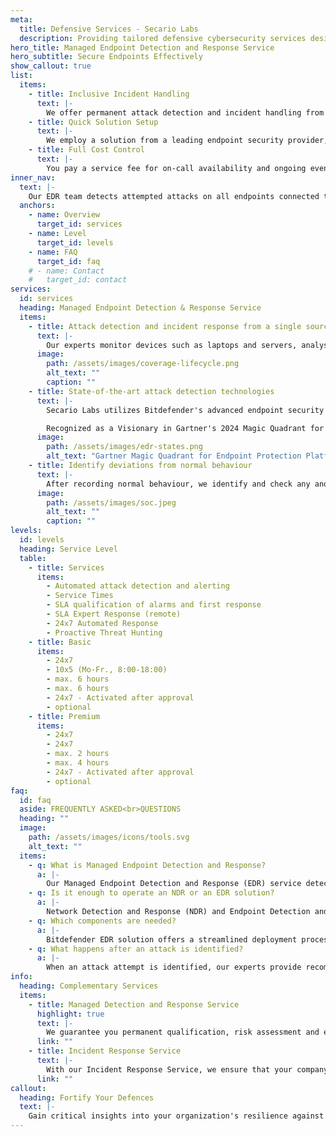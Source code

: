 ```yaml
---
meta:
  title: Defensive Services - Secario Labs
  description: Providing tailored defensive cybersecurity services designed to safeguard endpoints and ensure rapid detection and response to emerging threats.
hero_title: Managed Endpoint Detection and Response Service
hero_subtitle: Secure Endpoints Effectively
show_callout: true
list:
  items:
    - title: Inclusive Incident Handling
      text: |-
        We offer permanent attack detection and incident handling from a single source. Additionally, we support you in the event of an attack with containment and remediation of the attack, as well as with the rapid restoration of normal operations.
    - title: Quick Solution Setup
      text: |-
        We employ a solution from a leading endpoint security provider, which helps us achieve optimal detection rates. An automatic learning phase without the need for complex use case creation enables rapid implementation.
    - title: Full Cost Control
      text: |-
        You pay a service fee for on-call availability and ongoing event analysis. Additional costs are only incurred in the event of a security incident, after prior consultation and approval.
inner_nav:
  text: |-
    Our EDR team detects attempted attacks on all endpoints connected to your network. First, anomalies are identified using machine learning. These are then assessed and isolated by our cyber security specialists.
  anchors:
    - name: Overview
      target_id: services
    - name: Level
      target_id: levels
    - name: FAQ
      target_id: faq
    # - name: Contact
    #   target_id: contact
services:
  id: services
  heading: Managed Endpoint Detection & Response Service
  items:
    - title: Attack detection and incident response from a single source
      text: |-
        Our experts monitor devices such as laptops and servers, analysing suspicious events and raising alarms during attacks. We promptly implement necessary defensive measures. This service includes our full Incident Response capabilities, guaranteeing support within specified response times for attack defence and incident management.
      image:
        path: /assets/images/coverage-lifecycle.png
        alt_text: ""
        caption: ""
    - title: State-of-the-art attack detection technologies
      text: |-
        Secario Labs utilizes Bitdefender's advanced endpoint security solution, which excelled in 2024 independent tests. Bitdefender achieved a 100% protection rate in AV-Comparatives Business Security Test, earning the Approved Business Product Award.

        Recognized as a Visionary in Gartner's 2024 Magic Quadrant for Endpoint Protection Platforms and named Customers' Choice in EMEA, Bitdefender's GravityZone Platform offers comprehensive threat protection, real-time response, and enhanced prevention through machine learning, ideal for robust business security.
      image:
        path: /assets/images/edr-states.png
        alt_text: "Gartner Magic Quadrant for Endpoint Protection Platforms – December 2023"
    - title: Identify deviations from normal behaviour
      text: |-
        After recording normal behaviour, we identify and check any anomalies that deviate from it. In this way, conspicuous relationships between users and devices are identified - without the time-consuming setup and maintenance of static use cases. This means that the analysis does not focus on individual log sources or linked events, but on the overall behaviour of your company, your users and your devices.
      image:
        path: /assets/images/soc.jpeg
        alt_text: ""
        caption: ""
levels:
  id: levels
  heading: Service Level
  table:
    - title: Services
      items:
        - Automated attack detection and alerting
        - Service Times
        - SLA qualification of alarms and first response
        - SLA Expert Response (remote)
        - 24x7 Automated Response
        - Proactive Threat Hunting
    - title: Basic
      items:
        - 24x7
        - 10x5 (Mo-Fr., 8:00-18:00)
        - max. 6 hours
        - max. 6 hours
        - 24x7 - Activated after approval
        - optional
    - title: Premium
      items:
        - 24x7
        - 24x7
        - max. 2 hours
        - max. 4 hours
        - 24x7 - Activated after approval
        - optional
faq:
  id: faq
  aside: FREQUENTLY ASKED<br>QUESTIONS
  heading: ""
  image:
    path: /assets/images/icons/tools.svg
    alt_text: ""
  items:
    - q: What is Managed Endpoint Detection and Response?
      a: |-
        Our Managed Endpoint Detection and Response (EDR) service detects attempted attacks on all endpoints, that are connected to your network. First, anomalies are detected using machine learning identified. These are then processed by us Cyber ​​security specialists assessed and isolated.
    - q: Is it enough to operate an NDR or an EDR solution?
      a: |-
        Network Detection and Response (NDR) and Endpoint Detection and Response (EDR) solutions focus on analysing network and endpoint data, respectively. While they are not sufficient for comprehensive monitoring of an entire IT environment, they serve as a very good starting point for enhancing security. These solutions provide valuable insights that can significantly contribute to a Managed Detection and Response (MDR) strategy.
    - q: Which components are needed?
      a: |-
        Bitdefender EDR solution offers a streamlined deployment process with its single-agent architecture. This unified approach eliminates the need for multiple components or separate installations.
    - q: What happens after an attack is identified?
      a: |-
        When an attack attempt is identified, our experts provide recommended actions or optionally carry out necessary measures themselves. If needed, a seamless handover to our Incident Response team is possible. This ensures that in case of an emergency, the right specialists are immediately available, bringing the required expertise, experience, tools, and comprehensive knowledge about your environment and the specific incident.
info:
  heading: Complementary Services
  items:
    - title: Managed Detection and Response Service
      highlight: true
      text: |-
        We guarantee you permanent qualification, risk assessment and early alerting of critical security incidents – 24x7, 365 days a year. In the event of an attack, we also ensure that normal operations are restored quickly.
      link: ""
    - title: Incident Response Service
      text: |-
        With our Incident Response Service, we ensure that your company has the right resources and skills available in the event of an emergency. You pay a fixed monthly flat rate and we offer you a reliable on-call service.
      link: ""
callout:
  heading: Fortify Your Defences
  text: |-
    Gain critical insights into your organization's resilience against sophisticated cyber threats.
---
```

